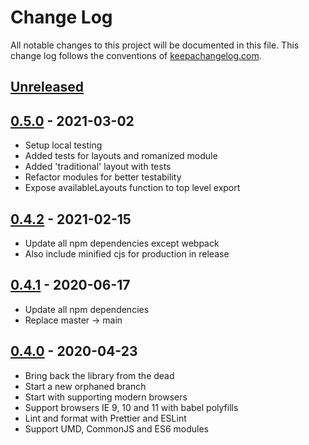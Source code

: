# Change Log
All notable changes to this project will be documented in this file. This change log follows the conventions of [keepachangelog.com](http://keepachangelog.com/).

## [Unreleased]

## [0.5.0] - 2021-03-02
- Setup local testing
- Added tests for layouts and romanized module
- Added 'traditional' layout with tests
- Refactor modules for better testability
- Expose availableLayouts function to top level export

## [0.4.2] - 2021-02-15
- Update all npm dependencies except webpack
- Also include minified cjs for production in release

## [0.4.1] - 2020-06-17
- Update all npm dependencies
- Replace master -> main

## [0.4.0] - 2020-04-23
- Bring back the library from the dead
- Start a new orphaned branch
- Start with supporting modern browsers
- Support browsers IE 9, 10 and 11 with babel polyfills
- Lint and format with Prettier and ESLint
- Support UMD, CommonJS and ES6 modules

[Unreleased]: https://github.com/suvash/nepalify/compare/v0.5.0...HEAD
[0.5.0]: https://github.com/suvash/nepalify/compare/v0.4.2...v0.5.0
[0.4.2]: https://github.com/suvash/nepalify/compare/v0.4.1...v0.4.2
[0.4.1]: https://github.com/suvash/nepalify/compare/v0.4.0...v0.4.1
[0.4.0]: https://github.com/suvash/nepalify/compare/ef47bce9a5446c1dafde4d2f41d1640caf845cc3...v0.4.0
